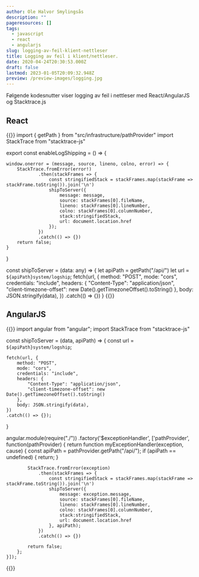 ```yaml
---
author: Ole Halvor Smylingsås
description: ""
pageresources: []
tags:
  - javascript
  - react
  - angularjs
slug: logging-av-feil-klient-nettleser
title: Logging av feil i klient/nettleser.
date: 2020-04-24T20:30:53.000Z
draft: false
lastmod: 2023-01-05T20:09:32.948Z
preview: /preview-images/logging.jpg
---
```


Følgende kodesnutter viser logging av feil i nettleser med React/AngularJS og Stacktrace.js
<!--more-->

## React
{{<highlight js>}}
import { getPath } from "src/infrastructure/pathProvider"
import StackTrace from "stacktrace-js"

export const enableLogShipping = () => {

    window.onerror = (message, source, lineno, colno, error) => {
        StackTrace.fromError(error!)
                .then(stackFrames => {
                    const stringifiedStack = stackFrames.map(stackFrame => stackFrame.toString()).join('\n')
                    shipToServer({ 
                        message: message, 
                        source: stackFrames[0].fileName, 
                        lineno: stackFrames[0].lineNumber, 
                        colno: stackFrames[0].columnNumber, 
                        stack:stringifiedStack, 
                        url: document.location.href 
                    }); 
                })
                .catch(() => {})
        return false;
    }
}

const shipToServer = (data: any) => {
    let apiPath = getPath("/api/")
    let url = `${apiPath}system/logship`;
    fetch(url, {
        method: "POST",
        mode: "cors",
        credentials: "include",
        headers: {
            "Content-Type": "application/json",
            "client-timezone-offset": new Date().getTimezoneOffset().toString()
        },
        body: JSON.stringify(data),
    })
    .catch(() => {})
}
{{</highlight>}}

## AngularJS
{{<highlight js>}}
import angular from "angular";
import StackTrace from "stacktrace-js"


const shipToServer = (data, apiPath) => {
    const url = `${apiPath}system/logship`;

    fetch(url, {
        method: "POST",
        mode: "cors",
        credentials: "include",
        headers: {
            "Content-Type": "application/json",
            "client-timezone-offset": new Date().getTimezoneOffset().toString()
        },
        body: JSON.stringify(data),
    })
    .catch(() => {});
}


angular.module(require("./"))
    .factory('$exceptionHandler', ['pathProvider', function(pathProvider) {
        return function myExceptionHandler(exception, cause) {
            const apiPath = pathProvider.getPath("/api/");
            if (apiPath == undefined) {
                return;
            }
            
            StackTrace.fromError(exception)
                .then(stackFrames => {
                    const stringifiedStack = stackFrames.map(stackFrame => stackFrame.toString()).join('\n')
                    shipToServer({ 
                        message: exception.message, 
                        source: stackFrames[0].fileName, 
                        lineno: stackFrames[0].lineNumber, 
                        colno: stackFrames[0].columnNumber, 
                        stack:stringifiedStack, 
                        url: document.location.href 
                    }, apiPath); 
                })
                .catch(() => {})

            return false;
        };
    }]);

{{</highlight>}}
